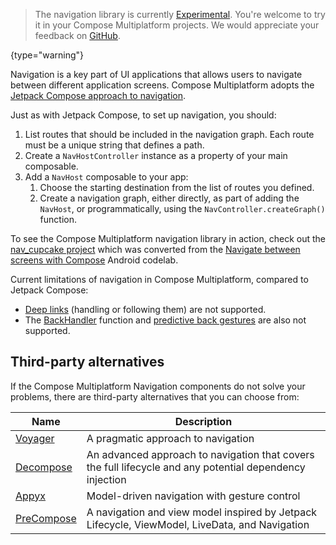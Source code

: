 [//]: # (title: Navigation and routing)

> The navigation library is currently [Experimental](supported-platforms.md#core-kotlin-multiplatform-technology-stability-levels).
> You're welcome to try it in your Compose Multiplatform projects.
> We would appreciate your feedback on [GitHub](https://github.com/JetBrains/compose-multiplatform/issues).
>
{type="warning"}

Navigation is a key part of UI applications that allows users to navigate between different application screens.
Compose Multiplatform adopts the [Jetpack Compose approach to navigation](https://developer.android.com/guide/navigation/design#frameworks).

Just as with Jetpack Compose, to set up navigation, you should:
1. List routes that should be included in the navigation graph. Each route must be a unique string that defines a path.
2. Create a `NavHostController` instance as a property of your main composable.
3. Add a `NavHost` composable to your app:
   1. Choose the starting destination from the list of routes you defined.
   2. Create a navigation graph, either directly, as part of adding the `NavHost`, or programmatically, using the
     `NavController.createGraph()` function.

To see the Compose Multiplatform navigation library in action, check out the [nav_cupcake project](https://github.com/MatkovIvan/nav_cupcake)
which was converted from the [Navigate between screens with Compose](https://developer.android.com/codelabs/basic-android-kotlin-compose-navigation#0)
Android codelab.

Current limitations of navigation in Compose Multiplatform, compared to Jetpack Compose:
* [Deep links](https://developer.android.com/guide/navigation/design/deep-link) (handling or following them) are not supported.
* The [BackHandler](https://developer.android.com/develop/ui/compose/libraries#handling_the_system_back_button) function
  and [predictive back gestures](https://developer.android.com/guide/navigation/custom-back/predictive-back-gesture)
  are also not supported.

<!-- In navigation, each back stack entry (each navigation route) also implements the `LifecycleOwner` interface. -->

<!-- A switch between different screens of the app makes it change its state from Resumed to Started. "Resumed" is also described
as "settled": the act of navigation is considered finished when the new screen is prepared and active. -->

## Third-party alternatives

If the Compose Multiplatform Navigation components do not solve your problems,
there are third-party alternatives that you can choose from:

| Name                                                | Description                                                                                              |
|-----------------------------------------------------|----------------------------------------------------------------------------------------------------------|
| [Voyager](https://voyager.adriel.cafe)              | A pragmatic approach to navigation                                                                       |
| [Decompose](https://arkivanov.github.io/Decompose/) | An advanced approach to navigation that covers the full lifecycle and any potential dependency injection |
| [Appyx](https://bumble-tech.github.io/appyx/)       | Model-driven navigation with gesture control                                                             |
| [PreCompose](https://tlaster.github.io/PreCompose/) | A navigation and view model inspired by Jetpack Lifecycle, ViewModel, LiveData, and Navigation           |
